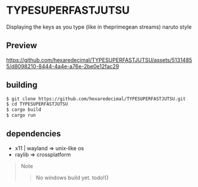 # TYPESUPERFASTJUTSU
Displaying the keys as you type (like in theprimegean streams) naruto style

## Preview
https://github.com/hexaredecimal/TYPESUPERFASTJUTSU/assets/51314855/d8098210-8444-4a4e-a76e-2be0e12fac29


## building
```sh
$ git clone https://github.com/hexaredecimal/TYPESUPERFASTJUTSU.git
$ cd TYPESUPERFASTJUTSU 
$ cargo build
$ cargo run
```

## dependencies
* x11 | wayland => unix-like os
* raylib => crossplatform

> Note
>> No windows build yet. todo!()

